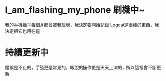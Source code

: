 # I_am_flashing_my_phone 刷機中~
我的手機幾乎每個月都會被我玩壞，我決定要開始記錄
Logcat是很棒的東西，我決定把它也用在這
# 持續更新中
錯誤是不止的，手殘更是常見的，眼脫的操作更是天天上演的，所以這裡會不斷更新
